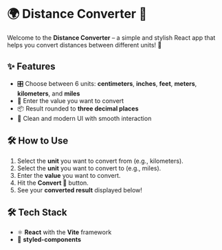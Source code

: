 # 🌍 Distance Converter 🔁

Welcome to the **Distance Converter** – a simple and stylish React app that helps you convert distances between different units! 🚀

## ✨ Features

- 🎛️ Choose between 6 units: **centimeters**, **inches**, **feet**, **meters**, **kilometers**, and **miles**
- 🔢 Enter the value you want to convert
- 📦 Result rounded to **three decimal places**
- 🎨 Clean and modern UI with smooth interaction

## 🛠️ How to Use

1. Select the **unit** you want to convert from (e.g., kilometers).
2. Select the **unit** you want to convert to (e.g., miles).
3. Enter the **value** you want to convert.
4. Hit the **Convert 🔁** button.
5. See your **converted result** displayed below!

## 🛠️ Tech Stack

- ⚛️ **React** with the **Vite** framework
- 🎨 **styled-components** 
